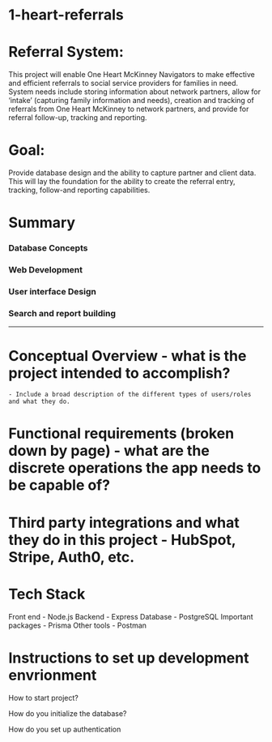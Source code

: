 # 1-heart-referrals
# Referral System: 
 This project will enable One Heart McKinney Navigators  to make effective and efficient referrals to social service providers for families in need.  System needs include storing information about network partners, allow for ‘intake’ (capturing family information and needs), creation and tracking of referrals from One Heart McKinney to network partners, and provide for referral follow-up, tracking and reporting.

# Goal: 
Provide database design and the ability to capture partner and client data. This will lay the foundation for the ability to create the referral entry, tracking, follow-and reporting capabilities.

# Summary
### Database Concepts
### Web Development
### User interface Design
### Search and report building

---------------------------------------------------------------------------------------------------------------------------------------


# Conceptual Overview - what is the project intended to accomplish?
    - Include a broad description of the different types of users/roles and what they do.

# Functional requirements (broken down by page) - what are the discrete operations the app needs to be capable of?

# Third party integrations and what they do in this project - HubSpot, Stripe, Auth0, etc.
 
# Tech Stack
Front end - Node.js
Backend - Express
Database - PostgreSQL
Important packages - Prisma
Other tools - Postman 

# Instructions to set up development envrionment
How to start project?

How do you initialize the database?

How do you set up authentication
